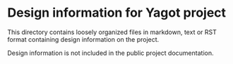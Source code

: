 Design information for Yagot project
==============================================================

This directory contains loosely organized files in markdown, text or RST format
containing design information on the project.

Design information is not included in the public project documentation.
